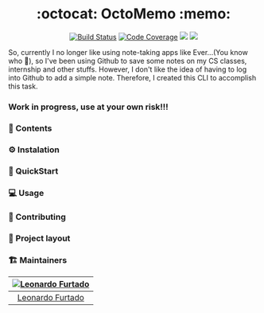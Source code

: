 <h1 align="center">:octocat: OctoMemo :memo:</h1>

<p align="center" style="margin-bottom: 5px; margin-top: 5px;">
  <a href="https://travis-ci.org/LeonardoFurtado/OctoMemo">
        <img src="https://img.shields.io/travis/org/LeonardoFurtado/OctoMemo?style=for-the-badge&labelColor=black&logo=travis&logoColor=white?branch=master" alt="Build Status"></a>
  <a href="https://coveralls.io/github/LeonardoFurtado/OctoMemo">
        <img src="https://img.shields.io/coveralls/github/LeonardoFurtado/OctoMemo/master?logo=coveralls&style=for-the-badge" alt="Code Coverage"></a>
  <a href="https://github.com/LeonardoFurtado/OctoMemo/blob/master/LICENSE"><img src="https://img.shields.io/badge/Open_source-MIT-green.svg?&style=for-the-badge&logo=git&logoColor=green"/></a>
   <a href="https://github.com/LeonardoFurtado/OctoMemo"><img src="https://img.shields.io/github/stars/LeonardoFurtado/OctoMemo.svg?&style=for-the-badge&logo=github&label=Stars&logoColor=blue"/></a>
</p>

So, currently I no longer like using note-taking apps like Ever...(You know who :elephant:), so I've been using Github to save some notes on my CS classes, internship and other stuffs. However, I don't like the idea of having to log into Github to add a simple note. Therefore, I created this CLI to accomplish this task.
### Work in progress, use at your own risk!!!


### :book: Contents

### :gear: Instalation

### :rocket: QuickStart

### :computer: Usage

### :handshake: Contributing

### :tanabata_tree: Project layout

### :building_construction: Maintainers

| [![Leonardo Furtado](https://github.com/LeonardoFurtado.png?size=100)](http://leonardofurtado.me) |
| :-----------------------------------------------------------------------------------------------: |
|          [Leonardo Furtado](https://github.com/LeonardoFurtado)                                           |
